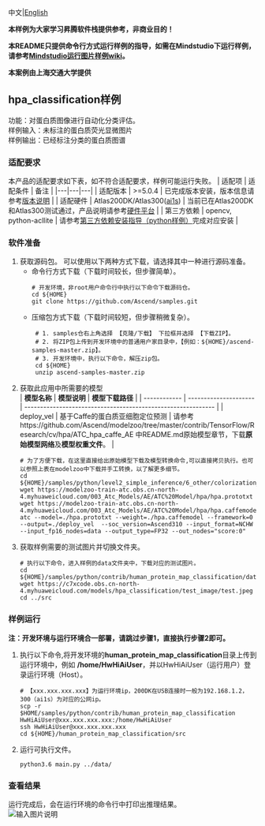 中文|[English](README.md)

**本样例为大家学习昇腾软件栈提供参考，非商业目的！**

**本README只提供命令行方式运行样例的指导，如需在Mindstudio下运行样例，请参考[Mindstudio运行图片样例wiki](https://github.com/Ascend/samples/wikis/Mindstudio运行图片样例?sort_id=3164874)。**

**本案例由上海交通大学提供**

## hpa_classification样例
功能：对蛋白质图像进行自动化分类评估。   
样例输入：未标注的蛋白质荧光显微图片    
样例输出：已经标注分类的蛋白质图谱

### 适配要求

本产品的适配要求如下表，如不符合适配要求，样例可能运行失败。
| 适配项 | 适配条件 | 备注 |
|---|---|---|
| 适配版本 | >=5.0.4 | 已完成版本安装，版本信息请参考[版本说明](https://ascend.huawei.com/zh/#/software/cann/notice) |
| 适配硬件 | Atlas200DK/Atlas300([ai1s](https://support.huaweicloud.com/productdesc-ecs/ecs_01_0047.html#ecs_01_0047__section78423209366))  | 当前已在Atlas200DK和Atlas300测试通过，产品说明请参考[硬件平台](https://ascend.huawei.com/zh/#/hardware/product) |
| 第三方依赖 | opencv, python-acllite | 请参考[第三方依赖安装指导（python样例）](../../../environment)完成对应安装 |   

### 软件准备

1. 获取源码包。
   可以使用以下两种方式下载，请选择其中一种进行源码准备。   
    - 命令行方式下载（下载时间较长，但步骤简单）。
       ```    
       # 开发环境，非root用户命令行中执行以下命令下载源码仓。    
       cd ${HOME}     
       git clone https://github.com/Ascend/samples.git
       ```   
    - 压缩包方式下载（下载时间较短，但步骤稍微复杂）。   
       ``` 
        # 1. samples仓右上角选择 【克隆/下载】 下拉框并选择 【下载ZIP】。    
        # 2. 将ZIP包上传到开发环境中的普通用户家目录中，【例如：${HOME}/ascend-samples-master.zip】。     
        # 3. 开发环境中，执行以下命令，解压zip包。     
        cd ${HOME}    
        unzip ascend-samples-master.zip
       ```
2. 获取此应用中所需要的模型     
    | **模型名称** | **模型说明**          | **模型下载路径**                                             |
    | ------------ | --------------------- | ------------------------------------------------------------ |
    | deploy_vel          | 基于Caffe的蛋白质亚细胞定位预测 | 请参考https://github.com/Ascend/modelzoo/tree/master/contrib/TensorFlow/Research/cv/hpa/ATC_hpa_caffe_AE 中README.md原始模型章节，下载**原始模型网络**及**模型权重文件**。 |
    ```
    # 为了方便下载，在这里直接给出原始模型下载及模型转换命令,可以直接拷贝执行。也可以参照上表在modelzoo中下载并手工转换，以了解更多细节。     
    cd ${HOME}/samples/python/level2_simple_inference/6_other/colorization_picture/model    
    wget https://modelzoo-train-atc.obs.cn-north-4.myhuaweicloud.com/003_Atc_Models/AE/ATC%20Model/hpa/hpa.prototxt    
    wget https://modelzoo-train-atc.obs.cn-north-4.myhuaweicloud.com/003_Atc_Models/AE/ATC%20Model/hpa/hpa.caffemodel
    atc --model=./hpa.prototxt --weight=./hpa.caffemodel --framework=0 --output=./deploy_vel  --soc_version=Ascend310 --input_format=NCHW --input_fp16_nodes=data --output_type=FP32 --out_nodes="score:0"  
    ```
3. 获取样例需要的测试图片并切换文件夹。   
    ```
    # 执行以下命令，进入样例的data文件夹中，下载对应的测试图片。
    cd ${HOME}/samples/python/contrib/human_protein_map_classification/data
    wget https://c7xcode.obs.cn-north-4.myhuaweicloud.com/models/hpa_classification/test_image/test.jpeg
    cd ../src
    ```
### 样例运行

**注：开发环境与运行环境合一部署，请跳过步骤1，直接执行步骤2即可。**

1. 执行以下命令,将开发环境的**human_protein_map_classification**目录上传到运行环境中，例如 **/home/HwHiAiUser**，并以HwHiAiUser（运行用户）登录运行环境（Host）。
    ```
    # 【xxx.xxx.xxx.xxx】为运行环境ip，200DK在USB连接时一般为192.168.1.2，300（ai1s）为对应的公网ip。
    scp -r $HOME/samples/python/contrib/human_protein_map_classification  HwHiAiUser@xxx.xxx.xxx.xxx:/home/HwHiAiUser
    ssh HwHiAiUser@xxx.xxx.xxx.xxx
    cd ${HOME}/human_protein_map_classification/src   
    ```
2. 运行可执行文件。
    ```
    python3.6 main.py ../data/
    ```
### 查看结果

运行完成后，会在运行环境的命令行中打印出推理结果。   
![输入图片说明](https://images.gitee.com/uploads/images/2021/1109/145642_b0586422_5400693.png "屏幕截图.png")